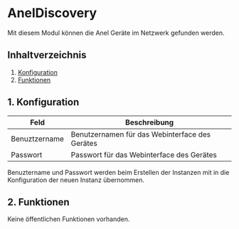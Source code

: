 # AnelDiscovery
   Mit diesem Modul können die Anel Geräte im Netzwerk gefunden werden.
     
   ## Inhaltverzeichnis
   1. [Konfiguration](#1-konfiguration)
   2. [Funktionen](#2-funktionen)
   
   ## 1. Konfiguration
   
   Feld | Beschreibung
   ------------ | ----------------
   Benuztzername | Benutzernamen für das Webinterface des Gerätes
   Passwort | Passwort für das Webinterface des Gerätes

   Benuztername und Passwort werden beim Erstellen der Instanzen mit in die Konfiguration der neuen Instanz übernommen.
   
   ## 2. Funktionen
   Keine öffentlichen Funktionen vorhanden.